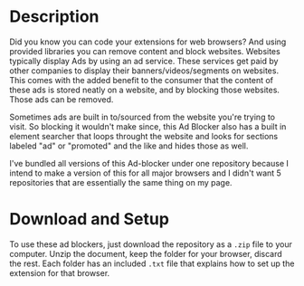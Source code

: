 # Description

Did you know you can code your extensions for web browsers? And using provided libraries you can remove content and block websites. 
Websites typically display Ads by using an ad service. These services get paid by other companies to display their banners/videos/segments on websites. This comes with the added benefit to the consumer that the content of these ads is stored neatly on a website, and by blocking those websites. Those ads can be removed.

Sometimes ads are built in to/sourced from the website you're trying to visit. So blocking it wouldn't make since, this Ad Blocker also has a built in element searcher that loops throught the website and looks for sections labeled "ad" or "promoted" and the like and hides those as well. 

I've bundled all versions of this Ad-blocker under one repository because I intend to make a version of this for all major browsers and I didn't want 5 repositories that are essentially the same thing on my page.



# Download and Setup

To use these ad blockers, just download the repository as a `.zip` file to your computer.
Unzip the document, keep the folder for your browser, discard the rest. Each folder has an included `.txt` file that explains how to set up the extension for that browser.

